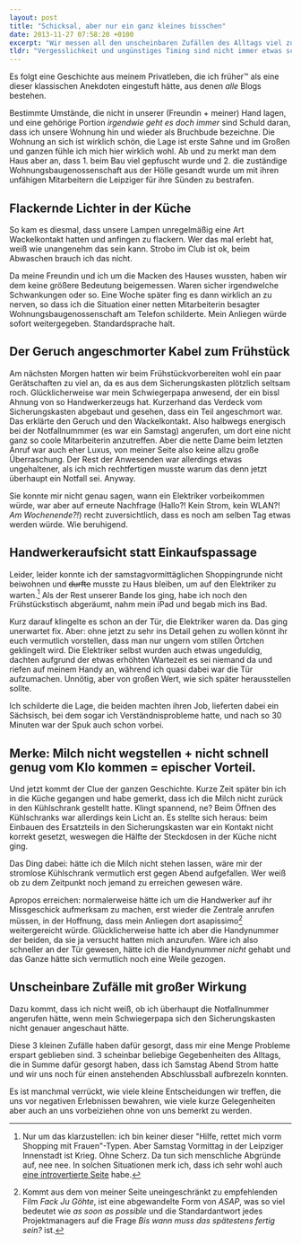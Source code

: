 ```yaml
---
layout: post
title: "Schicksal, aber nur ein ganz kleines bisschen"
date: 2013-11-27 07:58:20 +0100
excerpt: "Wir messen all den unscheinbaren Zufällen des Alltags viel zu wenig bedeutung bei. Vermutlich ist das auch richtig so. Andernfalls würden wir alle wahnsinnig aufgrund der vielen potentiell verpassten Gelegenheiten. Diese kleine Geschichte demonstriert, wie ein bisschen Glück und 2-3 Zufälle dafür sorgen, dass ein Wochenende so problemfrei und umstandslos abläuft, wie es ursprünglich geplant war."
tldr: "Vergesslichkeit und ungünstiges Timing sind nicht immer etwas schlechtes. Sie schaffen Gelegenheiten."
---
```


Es folgt eine Geschichte aus meinem Privatleben, die ich früher™ als eine dieser klassischen Anekdoten eingestuft hätte, aus denen *alle* Blogs bestehen.

Bestimmte Umstände, die nicht in unserer (Freundin + meiner) Hand lagen, und eine gehörige Portion *irgendwie geht es doch immer* sind Schuld daran, dass ich unsere Wohnung hin und wieder als Bruchbude bezeichne. Die Wohnung an sich ist wirklich schön, die Lage ist erste Sahne und im Großen und ganzen fühle ich mich hier wirklich wohl. Ab und zu merkt man dem Haus aber an, dass 1. beim Bau viel gepfuscht wurde und 2. die zuständige Wohnungsbaugenossenschaft aus der Hölle gesandt wurde um mit ihren unfähigen Mitarbeitern die Leipziger für ihre Sünden zu bestrafen.

## Flackernde Lichter in der Küche

So kam es diesmal, dass unsere Lampen unregelmäßig eine Art Wackelkontakt hatten und anfingen zu flackern. Wer das mal erlebt hat, weiß wie unangenehm das sein kann. Strobo im Club ist ok, beim Abwaschen brauch ich das nicht.

Da meine Freundin und ich um die Macken des Hauses wussten, haben wir dem keine größere Bedeutung beigemessen. Waren sicher irgendwelche Schwankungen oder so. Eine Woche später fing es dann wirklich an zu nerven, so dass ich die Situation einer netten Mitarbeiterin besagter Wohnungsbaugenossenschaft am Telefon schilderte. Mein Anliegen würde sofort weitergegeben. Standardsprache halt.

## Der Geruch angeschmorter Kabel zum Frühstück

Am nächsten Morgen hatten wir beim Frühstückvorbereiten wohl ein paar Gerätschaften zu viel an, da es aus dem Sicherungskasten plötzlich seltsam roch. Glücklicherweise war mein Schwiegerpapa anwesend, der ein bissl Ahnung von so Handwerkerzeugs hat. Kurzerhand das Verdeck vom Sicherungskasten abgebaut und gesehen, dass ein Teil angeschmort war. Das erklärte den Geruch und den Wackelkontakt. Also halbwegs energisch bei der Notfallnummmer (es war ein Samstag) angerufen, um dort eine nicht ganz so coole Mitarbeiterin anzutreffen. Aber die nette Dame beim letzten Anruf war auch eher Luxus, von meiner Seite also keine allzu große Überraschung. Der Rest der Anwesenden war allerdings etwas ungehaltener, als ich mich rechtfertigen musste warum das denn jetzt überhaupt ein Notfall sei. Anyway.

Sie konnte mir nicht genau sagen, wann ein Elektriker vorbeikommen würde, war aber auf erneute Nachfrage (Hallo?! Kein Strom, kein WLAN?! *Am Wochenende?!*) recht zuversichtlich, dass es noch am selben Tag etwas werden würde. Wie beruhigend.

## Handwerkeraufsicht statt Einkaufspassage

Leider, leider konnte ich der samstagvormittäglichen Shoppingrunde nicht beiwohnen und <s>durfte</s> musste zu Haus bleiben, um auf den Elektriker zu warten.[^shoppen] Als der Rest unserer Bande los ging, habe ich noch den Frühstückstisch abgeräumt, nahm mein iPad und begab mich ins Bad.

[^shoppen]: Nur um das klarzustellen: ich bin keiner dieser "Hilfe, rettet mich vorm Shopping mit Frauen"-Typen. Aber Samstag Vormittag in der Leipziger Innenstadt ist Krieg. Ohne Scherz. Da tun sich menschliche Abgründe auf, nee nee. In solchen Situationen merk ich, dass ich sehr wohl auch [eine introvertierte Seite](http://themetapicture.com/how-to-interact-with-the-introverted/ "How to interact with the introverted... - The Meta Picture") habe.

Kurz darauf klingelte es schon an der Tür, die Elektriker waren da. Das ging unerwartet fix. Aber: ohne jetzt zu sehr ins Detail gehen zu wollen könnt ihr euch vermutlich vorstellen, dass man nur ungern vom stillen Örtchen geklingelt wird. Die Elektriker selbst wurden auch etwas ungeduldig, dachten aufgrund der etwas erhöhten Wartezeit es sei niemand da und riefen auf meinem Handy an, während ich quasi dabei war die Tür aufzumachen. Unnötig, aber von großen Wert, wie sich später herausstellen sollte.

Ich schilderte die Lage, die beiden machten ihren Job, lieferten dabei ein Sächsisch, bei dem sogar ich Verständnisprobleme hatte, und nach so 30 Minuten war der Spuk auch schon vorbei.

## Merke: Milch nicht wegstellen + nicht schnell genug vom Klo kommen = epischer Vorteil.

Und jetzt kommt der Clue der ganzen Geschichte. Kurze Zeit später bin ich in die Küche gegangen und habe gemerkt, dass ich die Milch nicht zurück in den Kühlschrank gestellt hatte. Klingt spannend, ne? Beim Öffnen des Kühlschranks war allerdings kein Licht an. Es stellte sich heraus: beim Einbauen des Ersatzteils in den Sicherungskasten war ein Kontakt nicht korrekt gesetzt, weswegen die Hälfte der Steckdosen in der Küche nicht ging.

Das Ding dabei: hätte ich die Milch nicht stehen lassen, wäre mir der stromlose Kühlschrank vermutlich erst gegen Abend aufgefallen. Wer weiß ob zu dem Zeitpunkt noch jemand zu erreichen gewesen wäre.

Apropos erreichen: normalerweise hätte ich um die Handwerker auf ihr Missgeschick aufmerksam zu machen, erst wieder die Zentrale anrufen müssen, in der Hoffnung, dass mein Anliegen dort asapissimo[^fackju] weitergereicht würde. Glücklicherweise hatte ich aber die Handynummer der beiden, da sie ja versucht hatten mich anzurufen. Wäre ich also schneller an der Tür gewesen, hätte ich die Handynummer *nicht* gehabt und das Ganze hätte sich vermutlich noch eine Weile gezogen.

[^fackju]: Kommt aus dem von meiner Seite uneingeschränkt zu empfehlenden Film *Fack Ju Göhte*, ist eine abgewandelte Form von *ASAP*, was so viel bedeutet wie *as soon as possible* und die Standardantwort jedes Projektmanagers auf die Frage *Bis wann muss das spätestens fertig sein?* ist.

## Unscheinbare Zufälle mit großer Wirkung

Dazu kommt, dass ich nicht weiß, ob ich überhaupt die Notfallnummer angerufen hätte, wenn mein Schwiegerpapa sich den Sicherungskasten nicht genauer angeschaut hätte.

Diese 3 kleinen Zufälle haben dafür gesorgt, dass mir eine Menge Probleme erspart geblieben sind. 3 scheinbar beliebige Gegebenheiten des Alltags, die in Summe dafür gesorgt haben, dass ich Samstag Abend Strom hatte und wir uns noch für einen anstehenden Abschlussball aufbrezeln konnten.

Es ist manchmal verrückt, wie viele kleine Entscheidungen wir treffen, die uns vor negativen Erlebnissen bewahren, wie viele kurze Gelegenheiten aber auch an uns vorbeiziehen ohne von uns bemerkt zu werden.